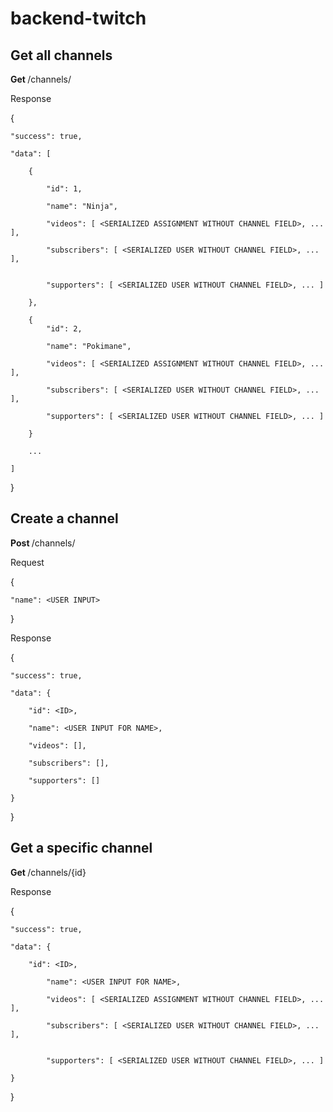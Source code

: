 # backend-twitch

## Get all channels

<strong> Get </strong> /channels/

Response

{

    "success": true,

    "data": [

        {

            "id": 1,

            "name": "Ninja",

            "videos": [ <SERIALIZED ASSIGNMENT WITHOUT CHANNEL FIELD>, ... ],

            "subscribers": [ <SERIALIZED USER WITHOUT CHANNEL FIELD>, ... ],


            "supporters": [ <SERIALIZED USER WITHOUT CHANNEL FIELD>, ... ]

        },

        {
            "id": 2,

            "name": "Pokimane",

            "videos": [ <SERIALIZED ASSIGNMENT WITHOUT CHANNEL FIELD>, ... ],

            "subscribers": [ <SERIALIZED USER WITHOUT CHANNEL FIELD>, ... ],

            "supporters": [ <SERIALIZED USER WITHOUT CHANNEL FIELD>, ... ]

        }

        ...

    ]

}




## Create a channel

<strong> Post </strong> /channels/

Request

{

	"name": <USER INPUT>

}

Response

{

    "success": true,

    "data": {

        "id": <ID>,

        "name": <USER INPUT FOR NAME>,

        "videos": [],

        "subscribers": [],

        "supporters": []

    }

}




## Get a specific channel

<strong> Get </strong> /channels/{id}

Response

{

    "success": true,

    "data": { 
           
        "id": <ID>,

            "name": <USER INPUT FOR NAME>,

            "videos": [ <SERIALIZED ASSIGNMENT WITHOUT CHANNEL FIELD>, ... ],

            "subscribers": [ <SERIALIZED USER WITHOUT CHANNEL FIELD>, ... ],


            "supporters": [ <SERIALIZED USER WITHOUT CHANNEL FIELD>, ... ]

    }
}

